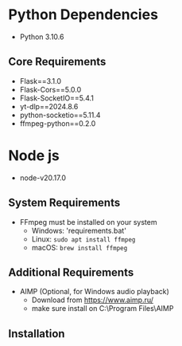 # Python Dependencies
- Python 3.10.6
## Core Requirements
- Flask==3.1.0
- Flask-Cors==5.0.0
- Flask-SocketIO==5.4.1
- yt-dlp==2024.8.6
- python-socketio==5.11.4
- ffmpeg-python==0.2.0

# Node js
- node-v20.17.0

## System Requirements
- FFmpeg must be installed on your system
  - Windows: 'requirements.bat'
  - Linux: `sudo apt install ffmpeg`
  - macOS: `brew install ffmpeg`

## Additional Requirements
- AIMP (Optional, for Windows audio playback)
  - Download from https://www.aimp.ru/
  - make sure install on C:\Program Files\AIMP
## Installation